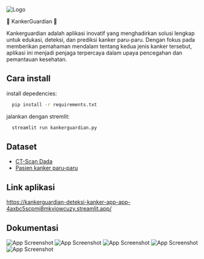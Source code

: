 
![Logo](https://i.ibb.co/YhFjwhQ/Black-Illustrative-Education-Logo-1.png)


🦠 KankerGuardian 🦠

Kankerguardian adalah aplikasi inovatif yang menghadirkan solusi lengkap untuk edukasi, deteksi, dan prediksi kanker paru-paru. Dengan fokus pada memberikan pemahaman mendalam tentang kedua jenis kanker tersebut, aplikasi ini menjadi penjaga terpercaya dalam upaya pencegahan dan pemantauan kesehatan.


## Cara install

install depedencies:
```bash
  pip install -r requirements.txt
```

jalankan dengan stremlit:
```bash
  streamlit run kankerguardian.py
```
## Dataset

 - [CT-Scan Dada](https://www.kaggle.com/datasets/mohamedhanyyy/chest-ctscan-images?resource=download)
 - [Pasien kanker paru-paru](https://github.com/siddiqodiq/kankerguardian-deteksi-kanker-streamlit-app/tree/main/datasets)

## Link aplikasi
https://kankerguardian-deteksi-kanker-app-app-4axbc5scpmj8mkviowcuzy.streamlit.app/

## Dokumentasi

![App Screenshot](https://i.ibb.co/1KNjf2B/Screenshot-732.png)
![App Screenshot](https://i.ibb.co/pwHHvyz/Screenshot-731.png)
![App Screenshot](https://i.ibb.co/MVr51tL/Screenshot-730.png)
![App Screenshot](https://i.ibb.co/NmTfCBk/Screenshot-729.png)
![App Screenshot](https://i.ibb.co/5r07zRn/Screenshot-728.png)




